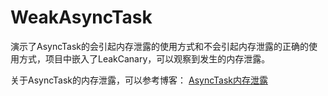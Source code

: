 # WeakAsyncTask

演示了AsyncTask的会引起内存泄露的使用方式和不会引起内存泄露的正确的使用方式，项目中嵌入了LeakCanary，可以观察到发生的内存泄露。

关于AsyncTask的内存泄露，可以参考博客：  [AsyncTask内存泄露][1]

[1]: http://thinkerzhangyan.github.io/2016/06/05/AsyncTask%E5%86%85%E5%AD%98%E6%B3%84%E9%9C%B2/

